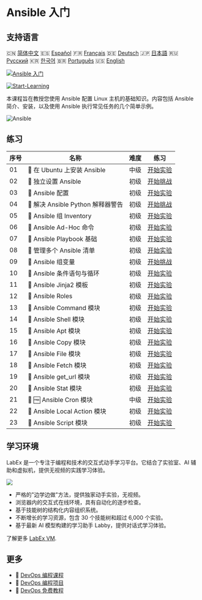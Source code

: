 # Ansible 入门

## 支持语言

🇨🇳 [简体中文](README_zh.md) 🇪🇸 [Español](README_es.md) 🇫🇷 [Français](README_fr.md) 🇩🇪 [Deutsch](README_de.md) 🇯🇵 [日本語](README_ja.md) 🇷🇺 [Русский](README_ru.md) 🇰🇷 [한국어](README_ko.md) 🇧🇷 [Português](README_pt.md) 🇺🇸 [English](README.md) 

[![Ansible 入门](https://cover-creator.labex.io/ansible-for-beginners.png?lang=zh)](https://labex.io/zh/courses/ansible-for-beginners)

[![Start-Learning](https://img.shields.io/badge/Start-Learning-whitesmoke?style=for-the-badge)](https://labex.io/zh/courses/ansible-for-beginners)

本课程旨在教授您使用 Ansible 配置 Linux 主机的基础知识。内容包括 Ansible 简介、安装，以及使用 Ansible 执行常见任务的几个简单示例。

![Ansible](https://img.shields.io/badge/Ansible-whitesmoke?style=for-the-badge&logo=ansible)


## 练习

|   序号 | 名称                               | 难度   | 练习                                                                                                                             |
|--------|------------------------------------|--------|----------------------------------------------------------------------------------------------------------------------------------|
|     01 | 📖  在 Ubuntu 上安装 Ansible       | 中级   | <a target='_blank' href='https://labex.io/zh/tutorials/ansible-ansible-installation-on-ubuntu-67172'>开始实验</a>                |
|     02 | 🎯  独立设置 Ansible               | 初级   | <a target='_blank' href='https://labex.io/zh/tutorials/ansible-setup-ansible-by-yourself-390383'>开始挑战</a>                    |
|     03 | 📖  Ansible 配置                   | 初级   | <a target='_blank' href='https://labex.io/zh/tutorials/ansible-ansible-configuration-390437'>开始实验</a>                        |
|     04 | 🎯  解决 Ansible Python 解释器警告 | 初级   | <a target='_blank' href='https://labex.io/zh/tutorials/ansible-resolving-ansible-python-interpreter-warning-390490'>开始挑战</a> |
|     05 | 📖  Ansible 组 Inventory           | 初级   | <a target='_blank' href='https://labex.io/zh/tutorials/ansible-ansible-groups-inventory-290160'>开始实验</a>                     |
|     06 | 📖  Ansible Ad-Hoc 命令            | 初级   | <a target='_blank' href='https://labex.io/zh/tutorials/ansible-ansible-ad-hoc-commands-390441'>开始实验</a>                      |
|     07 | 📖  Ansible Playbook 基础          | 初级   | <a target='_blank' href='https://labex.io/zh/tutorials/ansible-ansible-playbook-basics-390426'>开始实验</a>                      |
|     08 | 📖  管理多个 Ansible 清单          | 初级   | <a target='_blank' href='https://labex.io/zh/tutorials/ansible-manage-multiple-ansible-inventories-290193'>开始实验</a>          |
|     09 | 🎯  Ansible 组变量                 | 初级   | <a target='_blank' href='https://labex.io/zh/tutorials/ansible-ansible-group-variables-96690'>开始挑战</a>                       |
|     10 | 📖  Ansible 条件语句与循环         | 初级   | <a target='_blank' href='https://labex.io/zh/tutorials/ansible-ansible-conditionals-and-loops-390455'>开始实验</a>               |
|     11 | 📖  Ansible Jinja2 模板            | 初级   | <a target='_blank' href='https://labex.io/zh/tutorials/ansible-ansible-jinja2-templates-390470'>开始实验</a>                     |
|     12 | 📖  Ansible Roles                  | 初级   | <a target='_blank' href='https://labex.io/zh/tutorials/ansible-ansible-roles-390467'>开始实验</a>                                |
|     13 | 📖  Ansible Command 模块           | 初级   | <a target='_blank' href='https://labex.io/zh/tutorials/ansible-ansible-command-module-290161'>开始实验</a>                       |
|     14 | 📖  Ansible Shell 模块             | 初级   | <a target='_blank' href='https://labex.io/zh/tutorials/ansible-ansible-shell-module-289409'>开始实验</a>                         |
|     15 | 📖  Ansible Apt 模块               | 初级   | <a target='_blank' href='https://labex.io/zh/tutorials/ansible-ansible-apt-module-289651'>开始实验</a>                           |
|     16 | 📖  Ansible Copy 模块              | 初级   | <a target='_blank' href='https://labex.io/zh/tutorials/ansible-ansible-copy-module-289653'>开始实验</a>                          |
|     17 | 📖  Ansible File 模块              | 初级   | <a target='_blank' href='https://labex.io/zh/tutorials/ansible-ansible-file-module-289654'>开始实验</a>                          |
|     18 | 📖  Ansible Fetch 模块             | 初级   | <a target='_blank' href='https://labex.io/zh/tutorials/ansible-ansible-fetch-module-290159'>开始实验</a>                         |
|     19 | 📖  Ansible get_url 模块           | 初级   | <a target='_blank' href='https://labex.io/zh/tutorials/ansible-ansible-get-url-module-290188'>开始实验</a>                       |
|     20 | 📖  Ansible Stat 模块              | 初级   | <a target='_blank' href='https://labex.io/zh/tutorials/ansible-ansible-stat-module-290192'>开始实验</a>                          |
|     21 | 📖 🆓 Ansible Cron 模块            | 中级   | <a target='_blank' href='https://labex.io/zh/tutorials/ansible-ansible-cron-module-290157'>开始实验</a>                          |
|     22 | 📖  Ansible Local Action 模块      | 初级   | <a target='_blank' href='https://labex.io/zh/tutorials/ansible-ansible-local-action-module-290189'>开始实验</a>                  |
|     23 | 📖  Ansible Script 模块            | 初级   | <a target='_blank' href='https://labex.io/zh/tutorials/ansible-ansible-script-module-289411'>开始实验</a>                        |

## 学习环境

LabEx 是一个专注于编程和技术的交互式动手学习平台。它结合了实验室、AI 辅助和虚拟机，提供无视频的实践学习体验。

![](https://tutorial-screenshot.getvm.io/images/vm-1725247253.png)

- 严格的"边学边做"方法，提供独家动手实验，无视频。
- 浏览器内的交互式在线环境，具有自动化的逐步检查。
- 基于技能树的结构化内容组织系统。
- 不断增长的学习资源，包含 30 个技能树和超过 6,000 个实验。
- 基于最新 AI 模型构建的学习助手 Labby，提供对话式学习体验。

了解更多 [LabEx VM](https://support.labex.io/using-labex/virtual-machine).

## 更多

- 🔗 [DevOps 编程课程](https://github.com/labex-labs/awesome-programming-courses)
- 🔗 [DevOps 编程项目](https://github.com/labex-labs/awesome-programming-projects)
- 🔗 [DevOps 免费教程](https://github.com/labex-labs/devops-free-tutorials)

